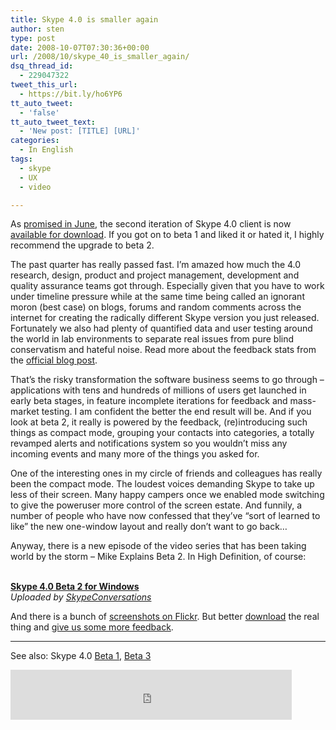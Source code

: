 ```yaml
---
title: Skype 4.0 is smaller again
author: sten
type: post
date: 2008-10-07T07:30:36+00:00
url: /2008/10/skype_40_is_smaller_again/
dsq_thread_id:
  - 229047322
tweet_this_url:
  - https://bit.ly/ho6YP6
tt_auto_tweet:
  - 'false'
tt_auto_tweet_text:
  - 'New post: [TITLE] [URL]'
categories:
  - In English
tags:
  - skype
  - UX
  - video

---
```

As [promised in June][1], the second iteration of Skype 4.0 client is now [available for download][2]. If you got on to beta 1 and liked it or hated it, I highly recommend the upgrade to beta 2.

The past quarter has really passed fast. I&#8217;m amazed how much the 4.0 research, design, product and project management, development and quality assurance teams got through. Especially given that you have to work under timeline pressure while at the same time being called an ignorant moron (best case) on blogs, forums and random comments across the internet for creating the radically different Skype version you just released. Fortunately we also had plenty of quantified data and user testing around the world in lab environments to separate real issues from pure blind conservatism and hateful noise. Read more about the feedback stats from the [official blog post][3].

That&#8217;s the risky transformation the software business seems to go through &#8211; applications with tens and hundreds of millions of users get launched in early beta stages, in feature incomplete iterations for feedback and mass-market testing. I am confident the better the end result will be. And if you look at beta 2, it really is powered by the feedback, (re)introducing such things as compact mode, grouping your contacts into categories, a totally revamped alerts and notifications system so you wouldn&#8217;t miss any incoming events and many more of the things you asked for.

One of the interesting ones in my circle of friends and colleagues has really been the compact mode. The loudest voices demanding Skype to take up less of their screen. Many happy campers once we enabled mode switching to give the poweruser more control of the screen estate. And funnily, a number of people who have now confessed that they&#8217;ve &#8220;sort of learned to like&#8221; the new one-window layout and really don&#8217;t want to go back&#8230;

Anyway, there is a new episode of the video series that has been taking world by the storm &#8211; Mike Explains Beta 2. In High Definition, of course:

<div>
  <br /><b><a href="http://www.dailymotion.com/video/x6vqad_skype-40-beta-2-for-windows_tech">Skype 4.0 Beta 2 for Windows</a></b><br /><i>Uploaded by <a href="http://www.dailymotion.com/SkypeConversations">SkypeConversations</a></i>
</div>

And there is a bunch of [screenshots on Flickr][4]. But better [download][2] the real thing and [give us some more feedback][5].

* * *

See also: Skype 4.0 [Beta 1][1], [Beta 3][6]

<iframe src="http://www.facebook.com/plugins/like.php?href=http%3A%2F%2Fsten.tamkivi.com%2F2008%2F10%2Fskype_40_is_smaller_again%2F&layout=standard&show_faces=true&width=450&action=like&colorscheme=light&height=80" scrolling="no" frameborder="0" style="border:none; overflow:hidden; width:450px; height:80px;" allowTransparency="true"></iframe>

 [1]: http://sten.tamkivi.com/2008/06/skype_40_beta_1_is_out.html
 [2]: http://www.skype.com/go/download-beta
 [3]: http://share.skype.com/sites/en/2008/10/skype_4_beta_2_for_windows.html
 [4]: http://www.flickr.com/photos/skypeconversations/sets/72157607505702184/
 [5]: http://ecustomeropinions.com/popup/survey.php?sid=662462508
 [6]: http://sten.tamkivi.com/2009/01/skype_40_beta_3_-_updated.html